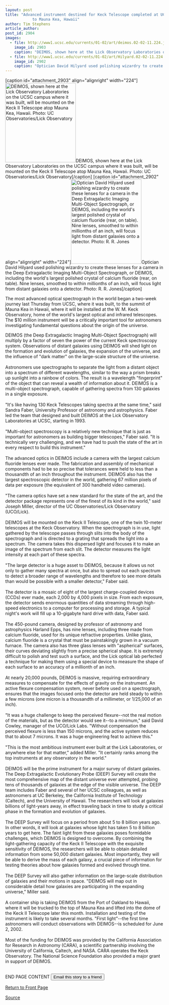 ```yaml
---
layout: post
title: "Advanced instrument destined for Keck Telescope completed at UCSC, begins shipment
			to Mauna Kea, Hawaii"
author: Tim Stephens
article_author: 
post_id: 2904
images:
  - file: http://www1.ucsc.edu/currents/01-02/art/deimos.02-02-11.224.jpg
    image_id: 2903
    caption: "DEIMOS, shown here at the Lick Observatory Laboratories on the UCSC campus where it was built, will be mounted on the Keck II Telescope atop Mauna Kea, Hawaii. Photo: UC Observatories/Lick Observatory"
  - file: http://www1.ucsc.edu/currents/01-02/art/Hilyard.02-02-11.224.jpg
    image_id: 2902
    caption: "Optician David Hilyard used polishing wizardry to create these lenses for a camera in the Deep Extragalactic Imaging Multi-Object Spectrograph, or DEIMOS, including the world's largest polished crystal of calcium fluoride (rear, on table). Nine lenses, smoothed to within millionths of an inch, will focus light from distant galaxies onto a detector. Photo: R. R. Jones"
---
```


[caption id="attachment_2903" align="alignright" width="224"]<a href="http://dev-ucsc-news.pantheonsite.io/wp-content/uploads/2002/02/deimos.02-02-11.224.jpg"><img class="size-full wp-image-2903" src="http://dev-ucsc-news.pantheonsite.io/wp-content/uploads/2002/02/deimos.02-02-11.224.jpg" alt="DEIMOS, shown here at the Lick Observatory Laboratories on the UCSC campus where it was built, will be mounted on the Keck II Telescope atop Mauna Kea, Hawaii. Photo: UC Observatories/Lick Observatory" width="224" height="252" /></a>DEIMOS, shown here at the Lick Observatory Laboratories on the UCSC campus where it was built, will be mounted on the Keck II Telescope atop Mauna Kea, Hawaii. Photo: UC Observatories/Lick Observatory[/caption]
[caption id="attachment_2902" align="alignright" width="224"]<a href="http://dev-ucsc-news.pantheonsite.io/wp-content/uploads/2002/02/Hilyard.02-02-11.224.jpg"><img class="size-full wp-image-2902" src="http://dev-ucsc-news.pantheonsite.io/wp-content/uploads/2002/02/Hilyard.02-02-11.224.jpg" alt="Optician David Hilyard used polishing wizardry to create these lenses for a camera in the Deep Extragalactic Imaging Multi-Object Spectrograph, or DEIMOS, including the world's largest polished crystal of calcium fluoride (rear, on table). Nine lenses, smoothed to within millionths of an inch, will focus light from distant galaxies onto a detector. Photo: R. R. Jones" width="224" height="268" /></a>Optician David Hilyard used polishing wizardry to create these lenses for a camera in the Deep Extragalactic Imaging Multi-Object Spectrograph, or DEIMOS, including the world's largest polished crystal of calcium fluoride (rear, on table). Nine lenses, smoothed to within millionths of an inch, will focus light from distant galaxies onto a detector. Photo: R. R. Jones[/caption]
<p>
  The most advanced optical spectrograph in the world began a two-week journey last Thursday from UCSC, where it was built, to the summit of Mauna Kea in Hawaii, where it will be installed at the W. M. Keck Observatory, home of the world's largest optical and infrared telescopes. The $10 million instrument will be a critically important tool for astronomers investigating fundamental questions about the origin of the universe.
</p>DEIMOS (the Deep Extragalactic Imaging Multi-Object Spectrograph) will multiply by a factor of seven the power of the current Keck spectroscopy system. Observations of distant galaxies using DEIMOS will shed light on the formation and evolution of galaxies, the expansion of the universe, and the influence of "dark matter" on the large-scale structure of the universe.<br>
<br>
Astronomers use spectrographs to separate the light from a distant object into a spectrum of different wavelengths, similar to the way a prism breaks up sunlight into a rainbow of colors. The result is a wavelength "fingerprint" of the object that can reveal a wealth of information about it. DEIMOS is a multi-object spectrograph, capable of gathering spectra from 130 galaxies in a single exposure.<br>
<br>
"It's like having 130 Keck Telescopes taking spectra at the same time," said Sandra Faber, University Professor of astronomy and astrophysics. Faber led the team that designed and built DEIMOS at the Lick Observatory Laboratories at UCSC, starting in 1993.<br>
<br>
"Multi-object spectroscopy is a relatively new technique that is just as important for astronomers as building bigger telescopes," Faber said. "It is technically very challenging, and we have had to push the state of the art in every respect to build this instrument."<br>
<br>
The advanced optics in DEIMOS include a camera with the largest calcium fluoride lenses ever made. The fabrication and assembly of mechanical components had to be so precise that tolerances were held to less than a thousandth of an inch throughout the instrument. DEIMOS also has the largest spectroscopic detector in the world, gathering 67 million pixels of data per exposure (the equivalent of 300 handheld video cameras).<br>
<br>
"The camera optics have set a new standard for the state of the art, and the detector package represents one of the finest of its kind in the world," said Joseph Miller, director of the UC Observatories/Lick Observatory (UCO/Lick).<br>
<br>
DEIMOS will be mounted on the Keck II Telescope, one of the twin 10-meter telescopes at the Keck Observatory. When the spectrograph is in use, light gathered by the telescope passes through slits into the body of the spectrograph and is directed to a grating that spreads the light into a spectrum. The camera takes this dispersed light and focuses it to make an image of the spectrum from each slit. The detector measures the light intensity at each part of these spectra.<br>
<br>
"The large detector is a huge asset to DEIMOS, because it allows us not only to gather many spectra at once, but also to spread out each spectrum to detect a broader range of wavelengths and therefore to see more details than would be possible with a smaller detector," Faber said.<br>
<br>
The detector is a mosaic of eight of the largest charge-coupled devices (CCDs) ever made, each 2,000 by 4,000 pixels in size. From each exposure, the detector sends enormous quantities of data streaming through high-speed electronics to a computer for processing and storage. A typical night's work will fill up a 10-gigabyte hard drive with data, Faber said.<br>
<br>
The 450-pound camera, designed by professor of astronomy and astrophysics Harland Epps, has nine lenses, including three made from calcium fluoride, used for its unique refractive properties. Unlike glass, calcium fluoride is a crystal that must be painstakingly grown in a vacuum furnace. The camera also has three glass lenses with "aspherical" surfaces, their curves deviating slightly from a precise spherical shape. It is extremely difficult to polish and test such a surface, and the Lick optical lab perfected a technique for making them using a special device to measure the shape of each surface to an accuracy of a millionth of an inch.<br>
<br>
At nearly 20,000 pounds, DEIMOS is massive, requiring extraordinary measures to compensate for the effects of gravity on the instrument. An active flexure compensation system, never before used on a spectrograph, ensures that the images focused onto the detector are held steady to within a few microns (one micron is a thousandth of a millimeter, or 1/25,000 of an inch).<br>
<br>
"It was a huge challenge to keep the perceived flexure--not the real motion of the materials, but as the detector would see it--to a minimum," said David Cowley, manager of the UCO/Lick Labs. "Without compensation the perceived flexure is less than 150 microns, and the active system reduces that to about 7 microns. It was a huge engineering feat to achieve this."<br>
<br>
"This is the most ambitious instrument ever built at the Lick Laboratories, or anywhere else for that matter," added Miller. "It certainly ranks among the top instruments at any observatory in the world."<br>
<br>
DEIMOS will be the prime instrument for a major survey of distant galaxies. The Deep Extragalactic Evolutionary Probe (DEEP) Survey will create the most comprehensive map of the distant universe ever attempted, probing tens of thousands of galaxies at the edge of the visible universe. The DEEP team includes Faber and several of her UCSC colleagues, as well as astronomers at UC Berkeley, the California Institute of Technology (Caltech), and the University of Hawaii. The researchers will look at galaxies billions of light-years away, in effect traveling back in time to study a critical phase in the formation and evolution of galaxies.<br>
<br>
The DEEP Survey will focus on a period from about 5 to 8 billion years ago. In other words, it will look at galaxies whose light has taken 5 to 8 billion years to get here. The faint light from these galaxies poses formidable challenges, which DEIMOS is designed to overcome. By combining the light-gathering capacity of the Keck II Telescope with the exquisite sensitivity of DEIMOS, the researchers will be able to obtain detailed information from some 50,000 distant galaxies. Most importantly, they will be able to derive the mass of each galaxy, a crucial piece of information for testing theories about how galaxies formed and evolved through time.<br>
<br>
The DEEP Survey will also gather information on the large-scale distribution of galaxies and their motions in space. "DEIMOS will map out in considerable detail how galaxies are participating in the expanding universe," Miller said.<br>
<br>
A container ship is taking DEIMOS from the Port of Oakland to Hawaii, where it will be trucked to the top of Mauna Kea and lifted into the dome of the Keck II Telescope later this month. Installation and testing of the instrument is likely to take several months. "First light"--the first time astronomers will conduct observations with DEIMOS--is scheduled for June 2, 2002.<br>
<br>
Most of the funding for DEIMOS was provided by the California Association for Research in Astronomy (CARA), a scientific partnership involving the University of California, Caltech, and NASA. CARA operates the Keck Observatory. The National Science Foundation also provided a major grant in support of DEIMOS.
<p>
  <br>
  END PAGE CONTENT <input name="t1" size="-1" type="hidden"> <input type="submit" value="Email this story to a friend">
</p>
<p>
  <a href="../../index.html">Return to Front Page</a> <img align="bottom" alt=" " border="0" height="1" src="../../images/trans.gif" width="385">
</p>
<p><a href="http://www1.ucsc.edu/currents/01-02/02-11/spectograph.html" title="Permalink to spectograph">Source</a></p>

